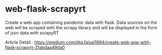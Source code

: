 # web-flask-scrapyrt

Create a web app containing pandemic data with flask. 
Data sources on the web will be scraped with the scrapy library and will be displayed in the form of json data with scrapyRT

Article Detail : https://medium.com/@a.faisal1994/create-web-app-with-flask-scrapyrt-31abdaa49da0
